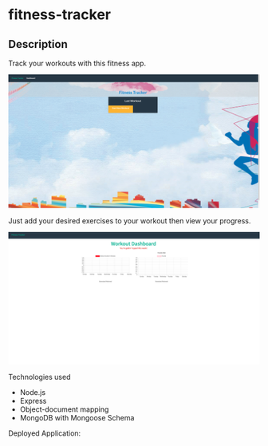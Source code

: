 # fitness-tracker
## Description

Track your workouts with this fitness app. 

![Screen Shot](public/images/screen-shot.png)

Just add your desired exercises to your workout then view your progress. 

![Screen Shot](public/images/screen-shot2.png)

Technologies used
* Node.js
* Express
* Object-document mapping
* MongoDB with Mongoose Schema


Deployed Application: []()
